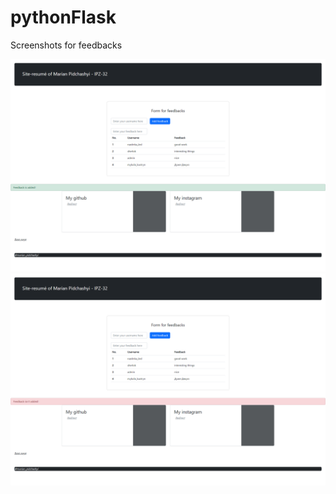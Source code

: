 # pythonFlask

Screenshots for feedbacks

<img src="./screenshots/feedback.png" />
<img src="./screenshots/feedback1.png" />
